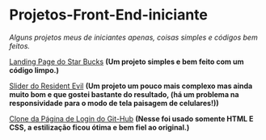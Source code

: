 # Projetos-Front-End-iniciante

*Alguns projetos meus de iniciantes apenas, coisas simples e códigos bem feitos.*



<a href="https://vitorgomes-r.github.io/StarBucks/" target="_blank">Landing Page do Star Bucks</a> **(Um projeto simples e bem feito com um código limpo.)**


<a href="https://vitorgomes-r.github.io/SliderDeImagens/" target="_blank">Slider do Resident Evil</a> **(Um projeto um pouco mais complexo mas ainda muito bom e que gostei bastante do resultado, (há um problema na responsividade para o modo de tela paisagem de celulares!))**


<a href="https://vitorgomes-r.github.io/Pagina-de-login-do-gitHub/" target="_blank">Clone da Página de Login do Git-Hub</a> **(Nesse foi usado somente HTML E CSS, a estilização ficou ótima e bem fiel ao original.)**